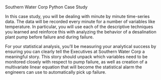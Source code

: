 Southern Water Corp Python Case Study

In this case study, you will be dealing with minute by minute time-series data. The data
will be recorded every minute for a number of variables like temperature. In particular,
you will use each of the descriptive techniques you learned and reinforce this with
analyzing the behavior of a desalination plant pump before failure and during failure.

For your statistical analysis, you’ll be measuring your analytical
success by ensuring you can clearly tell the Executives at Southern Water Corp a
meaningful story. This story should unpack which variables need to be monitored closely
with respect to pump failure, as well as creation of a multivariate linear equation that will
become the statistical alarm the engineers can use to automatically pick up failure.

